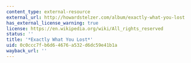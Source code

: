 ```yaml
---
content_type: external-resource
external_url: http://howardstelzer.com/album/exactly-what-you-lost
has_external_license_warning: true
license: https://en.wikipedia.org/wiki/All_rights_reserved
status: ''
title: '*Exactly What You Lost*'
uid: 0c0ccc7f-b6d6-4676-a532-d6dc59e41b1a
wayback_url: ''
---
```

